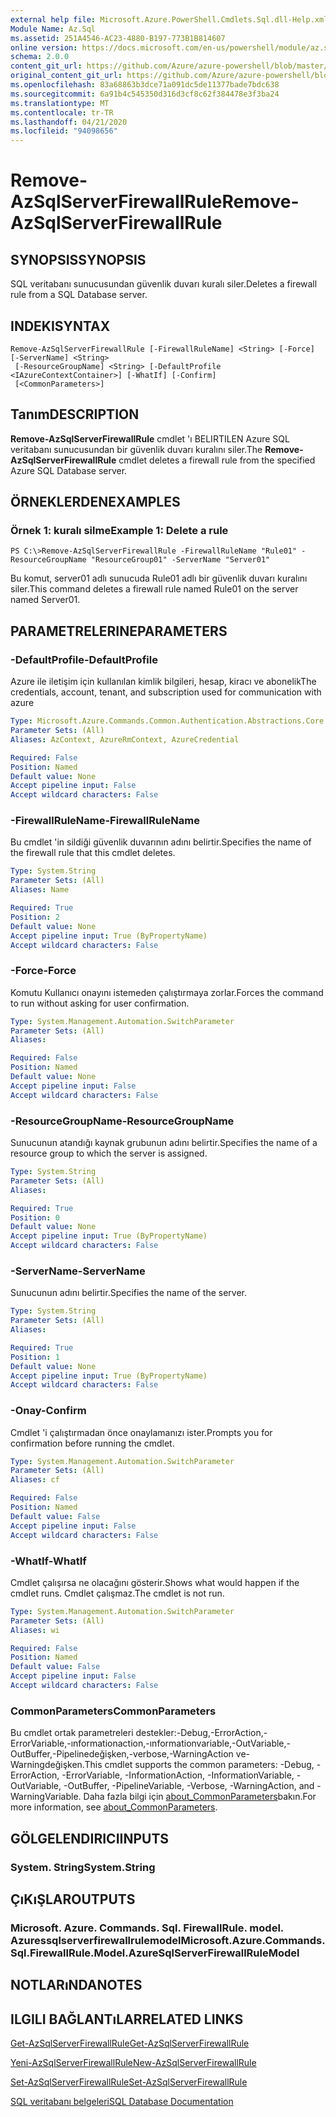 ```yaml
---
external help file: Microsoft.Azure.PowerShell.Cmdlets.Sql.dll-Help.xml
Module Name: Az.Sql
ms.assetid: 251A4546-AC23-4880-B197-773B1B814607
online version: https://docs.microsoft.com/en-us/powershell/module/az.sql/remove-azsqlserverfirewallrule
schema: 2.0.0
content_git_url: https://github.com/Azure/azure-powershell/blob/master/src/Sql/Sql/help/Remove-AzSqlServerFirewallRule.md
original_content_git_url: https://github.com/Azure/azure-powershell/blob/master/src/Sql/Sql/help/Remove-AzSqlServerFirewallRule.md
ms.openlocfilehash: 83a68863b3dce71a091dc5de11377bade7bdc638
ms.sourcegitcommit: 6a91b4c545350d316d3cf8c62f384478e3f3ba24
ms.translationtype: MT
ms.contentlocale: tr-TR
ms.lasthandoff: 04/21/2020
ms.locfileid: "94098656"
---
```

# <span data-ttu-id="eeedd-101">Remove-AzSqlServerFirewallRule</span><span class="sxs-lookup"><span data-stu-id="eeedd-101">Remove-AzSqlServerFirewallRule</span></span>

## <span data-ttu-id="eeedd-102">SYNOPSIS</span><span class="sxs-lookup"><span data-stu-id="eeedd-102">SYNOPSIS</span></span>
<span data-ttu-id="eeedd-103">SQL veritabanı sunucusundan güvenlik duvarı kuralı siler.</span><span class="sxs-lookup"><span data-stu-id="eeedd-103">Deletes a firewall rule from a SQL Database server.</span></span>

## <span data-ttu-id="eeedd-104">INDEKI</span><span class="sxs-lookup"><span data-stu-id="eeedd-104">SYNTAX</span></span>

```
Remove-AzSqlServerFirewallRule [-FirewallRuleName] <String> [-Force] [-ServerName] <String>
 [-ResourceGroupName] <String> [-DefaultProfile <IAzureContextContainer>] [-WhatIf] [-Confirm]
 [<CommonParameters>]
```

## <span data-ttu-id="eeedd-105">Tanım</span><span class="sxs-lookup"><span data-stu-id="eeedd-105">DESCRIPTION</span></span>
<span data-ttu-id="eeedd-106">**Remove-AzSqlServerFirewallRule** cmdlet 'ı BELIRTILEN Azure SQL veritabanı sunucusundan bir güvenlik duvarı kuralını siler.</span><span class="sxs-lookup"><span data-stu-id="eeedd-106">The **Remove-AzSqlServerFirewallRule** cmdlet deletes a firewall rule from the specified Azure SQL Database server.</span></span>

## <span data-ttu-id="eeedd-107">ÖRNEKLERDEN</span><span class="sxs-lookup"><span data-stu-id="eeedd-107">EXAMPLES</span></span>

### <span data-ttu-id="eeedd-108">Örnek 1: kuralı silme</span><span class="sxs-lookup"><span data-stu-id="eeedd-108">Example 1: Delete a rule</span></span>
```
PS C:\>Remove-AzSqlServerFirewallRule -FirewallRuleName "Rule01" -ResourceGroupName "ResourceGroup01" -ServerName "Server01"
```

<span data-ttu-id="eeedd-109">Bu komut, server01 adlı sunucuda Rule01 adlı bir güvenlik duvarı kuralını siler.</span><span class="sxs-lookup"><span data-stu-id="eeedd-109">This command deletes a firewall rule named Rule01 on the server named Server01.</span></span>

## <span data-ttu-id="eeedd-110">PARAMETRELERINE</span><span class="sxs-lookup"><span data-stu-id="eeedd-110">PARAMETERS</span></span>

### <span data-ttu-id="eeedd-111">-DefaultProfile</span><span class="sxs-lookup"><span data-stu-id="eeedd-111">-DefaultProfile</span></span>
<span data-ttu-id="eeedd-112">Azure ile iletişim için kullanılan kimlik bilgileri, hesap, kiracı ve abonelik</span><span class="sxs-lookup"><span data-stu-id="eeedd-112">The credentials, account, tenant, and subscription used for communication with azure</span></span>

```yaml
Type: Microsoft.Azure.Commands.Common.Authentication.Abstractions.Core.IAzureContextContainer
Parameter Sets: (All)
Aliases: AzContext, AzureRmContext, AzureCredential

Required: False
Position: Named
Default value: None
Accept pipeline input: False
Accept wildcard characters: False
```

### <span data-ttu-id="eeedd-113">-FirewallRuleName</span><span class="sxs-lookup"><span data-stu-id="eeedd-113">-FirewallRuleName</span></span>
<span data-ttu-id="eeedd-114">Bu cmdlet 'in sildiği güvenlik duvarının adını belirtir.</span><span class="sxs-lookup"><span data-stu-id="eeedd-114">Specifies the name of the firewall rule that this cmdlet deletes.</span></span>

```yaml
Type: System.String
Parameter Sets: (All)
Aliases: Name

Required: True
Position: 2
Default value: None
Accept pipeline input: True (ByPropertyName)
Accept wildcard characters: False
```

### <span data-ttu-id="eeedd-115">-Force</span><span class="sxs-lookup"><span data-stu-id="eeedd-115">-Force</span></span>
<span data-ttu-id="eeedd-116">Komutu Kullanıcı onayını istemeden çalıştırmaya zorlar.</span><span class="sxs-lookup"><span data-stu-id="eeedd-116">Forces the command to run without asking for user confirmation.</span></span>

```yaml
Type: System.Management.Automation.SwitchParameter
Parameter Sets: (All)
Aliases:

Required: False
Position: Named
Default value: None
Accept pipeline input: False
Accept wildcard characters: False
```

### <span data-ttu-id="eeedd-117">-ResourceGroupName</span><span class="sxs-lookup"><span data-stu-id="eeedd-117">-ResourceGroupName</span></span>
<span data-ttu-id="eeedd-118">Sunucunun atandığı kaynak grubunun adını belirtir.</span><span class="sxs-lookup"><span data-stu-id="eeedd-118">Specifies the name of a resource group to which the server is assigned.</span></span>

```yaml
Type: System.String
Parameter Sets: (All)
Aliases:

Required: True
Position: 0
Default value: None
Accept pipeline input: True (ByPropertyName)
Accept wildcard characters: False
```

### <span data-ttu-id="eeedd-119">-ServerName</span><span class="sxs-lookup"><span data-stu-id="eeedd-119">-ServerName</span></span>
<span data-ttu-id="eeedd-120">Sunucunun adını belirtir.</span><span class="sxs-lookup"><span data-stu-id="eeedd-120">Specifies the name of the server.</span></span>

```yaml
Type: System.String
Parameter Sets: (All)
Aliases:

Required: True
Position: 1
Default value: None
Accept pipeline input: True (ByPropertyName)
Accept wildcard characters: False
```

### <span data-ttu-id="eeedd-121">-Onay</span><span class="sxs-lookup"><span data-stu-id="eeedd-121">-Confirm</span></span>
<span data-ttu-id="eeedd-122">Cmdlet 'i çalıştırmadan önce onaylamanızı ister.</span><span class="sxs-lookup"><span data-stu-id="eeedd-122">Prompts you for confirmation before running the cmdlet.</span></span>

```yaml
Type: System.Management.Automation.SwitchParameter
Parameter Sets: (All)
Aliases: cf

Required: False
Position: Named
Default value: False
Accept pipeline input: False
Accept wildcard characters: False
```

### <span data-ttu-id="eeedd-123">-WhatIf</span><span class="sxs-lookup"><span data-stu-id="eeedd-123">-WhatIf</span></span>
<span data-ttu-id="eeedd-124">Cmdlet çalışırsa ne olacağını gösterir.</span><span class="sxs-lookup"><span data-stu-id="eeedd-124">Shows what would happen if the cmdlet runs.</span></span>
<span data-ttu-id="eeedd-125">Cmdlet çalışmaz.</span><span class="sxs-lookup"><span data-stu-id="eeedd-125">The cmdlet is not run.</span></span>

```yaml
Type: System.Management.Automation.SwitchParameter
Parameter Sets: (All)
Aliases: wi

Required: False
Position: Named
Default value: False
Accept pipeline input: False
Accept wildcard characters: False
```

### <span data-ttu-id="eeedd-126">CommonParameters</span><span class="sxs-lookup"><span data-stu-id="eeedd-126">CommonParameters</span></span>
<span data-ttu-id="eeedd-127">Bu cmdlet ortak parametreleri destekler:-Debug,-ErrorAction,-ErrorVariable,-ınformationaction,-ınformationvariable,-OutVariable,-OutBuffer,-Pipelinedeğişken,-verbose,-WarningAction ve-Warningdeğişken.</span><span class="sxs-lookup"><span data-stu-id="eeedd-127">This cmdlet supports the common parameters: -Debug, -ErrorAction, -ErrorVariable, -InformationAction, -InformationVariable, -OutVariable, -OutBuffer, -PipelineVariable, -Verbose, -WarningAction, and -WarningVariable.</span></span> <span data-ttu-id="eeedd-128">Daha fazla bilgi için [about_CommonParameters](http://go.microsoft.com/fwlink/?LinkID=113216)bakın.</span><span class="sxs-lookup"><span data-stu-id="eeedd-128">For more information, see [about_CommonParameters](http://go.microsoft.com/fwlink/?LinkID=113216).</span></span>

## <span data-ttu-id="eeedd-129">GÖLGELENDIRICI</span><span class="sxs-lookup"><span data-stu-id="eeedd-129">INPUTS</span></span>

### <span data-ttu-id="eeedd-130">System. String</span><span class="sxs-lookup"><span data-stu-id="eeedd-130">System.String</span></span>

## <span data-ttu-id="eeedd-131">ÇıKıŞLAR</span><span class="sxs-lookup"><span data-stu-id="eeedd-131">OUTPUTS</span></span>

### <span data-ttu-id="eeedd-132">Microsoft. Azure. Commands. Sql. FirewallRule. model. Azuressqlserverfirewallrulemodel</span><span class="sxs-lookup"><span data-stu-id="eeedd-132">Microsoft.Azure.Commands.Sql.FirewallRule.Model.AzureSqlServerFirewallRuleModel</span></span>

## <span data-ttu-id="eeedd-133">NOTLARıNDA</span><span class="sxs-lookup"><span data-stu-id="eeedd-133">NOTES</span></span>

## <span data-ttu-id="eeedd-134">ILGILI BAĞLANTıLAR</span><span class="sxs-lookup"><span data-stu-id="eeedd-134">RELATED LINKS</span></span>

[<span data-ttu-id="eeedd-135">Get-AzSqlServerFirewallRule</span><span class="sxs-lookup"><span data-stu-id="eeedd-135">Get-AzSqlServerFirewallRule</span></span>](./Get-AzSqlServerFirewallRule.md)

[<span data-ttu-id="eeedd-136">Yeni-AzSqlServerFirewallRule</span><span class="sxs-lookup"><span data-stu-id="eeedd-136">New-AzSqlServerFirewallRule</span></span>](./New-AzSqlServerFirewallRule.md)

[<span data-ttu-id="eeedd-137">Set-AzSqlServerFirewallRule</span><span class="sxs-lookup"><span data-stu-id="eeedd-137">Set-AzSqlServerFirewallRule</span></span>](./Set-AzSqlServerFirewallRule.md)

[<span data-ttu-id="eeedd-138">SQL veritabanı belgeleri</span><span class="sxs-lookup"><span data-stu-id="eeedd-138">SQL Database Documentation</span></span>](https://docs.microsoft.com/azure/sql-database/)


